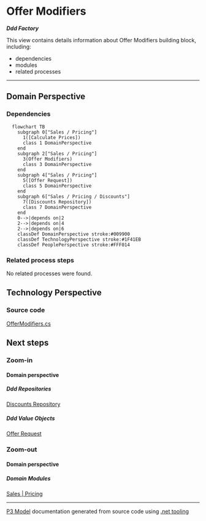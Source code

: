 ﻿
# Offer Modifiers

***Ddd Factory***  

This view contains details information about Offer Modifiers building block, including:
- dependencies
- modules
- related processes  

---



## Domain Perspective


### Dependencies

```mermaid
  flowchart TB
    subgraph 0["Sales / Pricing"]
      1([Calculate Prices])
      class 1 DomainPerspective
    end
    subgraph 2["Sales / Pricing"]
      3(Offer Modifiers)
      class 3 DomainPerspective
    end
    subgraph 4["Sales / Pricing"]
      5([Offer Request])
      class 5 DomainPerspective
    end
    subgraph 6["Sales / Pricing / Discounts"]
      7([Discounts Repository])
      class 7 DomainPerspective
    end
    0-->|depends on|2
    2-->|depends on|4
    2-->|depends on|6
    classDef DomainPerspective stroke:#009900
    classDef TechnologyPerspective stroke:#1F41EB
    classDef PeoplePerspective stroke:#FFF014
```

### Related process steps

No related processes were found.  

## Technology Perspective


### Source code

[OfferModifiers.cs](../../../../../../../Sources/Sales/Sales.DeepModel/Pricing/OfferModifiers.cs)  

## Next steps


### Zoom-in


#### Domain perspective


##### Ddd Repositories

[Discounts Repository](Discounts/DiscountsRepository.md)  

##### Ddd Value Objects

[Offer Request](OfferRequest.md)  

### Zoom-out


#### Domain perspective


##### Domain Modules

[Sales | Pricing](Pricing.md)  

---

[P3 Model](https://github.com/P3-model/P3-model) documentation generated from source code using [.net tooling](https://github.com/P3-model/P3-model-dotnet)